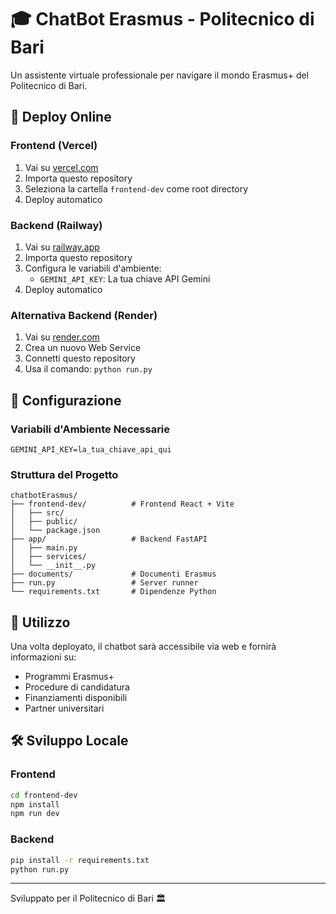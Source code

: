 # 🎓 ChatBot Erasmus - Politecnico di Bari

Un assistente virtuale professionale per navigare il mondo Erasmus+ del Politecnico di Bari.

## 🚀 Deploy Online

### Frontend (Vercel)
1. Vai su [vercel.com](https://vercel.com)
2. Importa questo repository
3. Seleziona la cartella `frontend-dev` come root directory
4. Deploy automatico

### Backend (Railway)
1. Vai su [railway.app](https://railway.app)
2. Importa questo repository
3. Configura le variabili d'ambiente:
   - `GEMINI_API_KEY`: La tua chiave API Gemini
4. Deploy automatico

### Alternativa Backend (Render)
1. Vai su [render.com](https://render.com)
2. Crea un nuovo Web Service
3. Connetti questo repository
4. Usa il comando: `python run.py`

## 🔧 Configurazione

### Variabili d'Ambiente Necessarie
```env
GEMINI_API_KEY=la_tua_chiave_api_qui
```

### Struttura del Progetto
```
chatbotErasmus/
├── frontend-dev/          # Frontend React + Vite
│   ├── src/
│   ├── public/
│   └── package.json
├── app/                   # Backend FastAPI
│   ├── main.py
│   ├── services/
│   └── __init__.py
├── documents/             # Documenti Erasmus
├── run.py                 # Server runner
└── requirements.txt       # Dipendenze Python
```

## 📱 Utilizzo
Una volta deployato, il chatbot sarà accessibile via web e fornirà informazioni su:
- Programmi Erasmus+
- Procedure di candidatura  
- Finanziamenti disponibili
- Partner universitari

## 🛠️ Sviluppo Locale

### Frontend
```bash
cd frontend-dev
npm install
npm run dev
```

### Backend  
```bash
pip install -r requirements.txt
python run.py
```

---
Sviluppato per il Politecnico di Bari 🏛️
